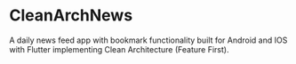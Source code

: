 # CleanArchNews

A daily news feed app with bookmark functionality built for Android and IOS with Flutter implementing Clean Architecture (Feature First).


